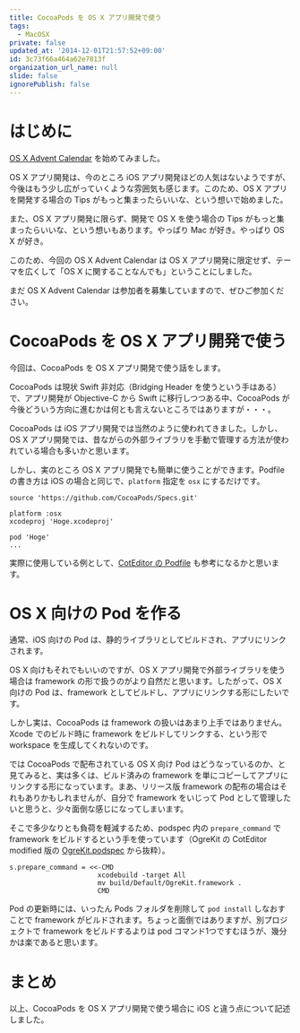```yaml
---
title: CocoaPods を OS X アプリ開発で使う
tags:
  - MacOSX
private: false
updated_at: '2014-12-01T21:57:52+09:00'
id: 3c73f66a464a62e7813f
organization_url_name: null
slide: false
ignorePublish: false
---
```

# はじめに

[OS X Advent Calendar](http://qiita.com/advent-calendar/2014/osx/about) を始めてみました。

OS X アプリ開発は、今のところ iOS アプリ開発ほどの人気はないようですが、今後はもう少し広がっていくような雰囲気も感じます。このため、OS X アプリを開発する場合の Tips がもっと集まったらいいな、という想いで始めました。

また、OS X アプリ開発に限らず、開発で OS X を使う場合の Tips がもっと集まったらいいな、という想いもあります。やっぱり Mac が好き。やっぱり OS X が好き。

このため、今回の OS X Advent Calendar は OS X アプリ開発に限定せず、テーマを広くして「OS X に関することなんでも」ということにしました。

まだ OS X Advent Calendar は参加者を募集していますので、ぜひご参加ください。

# CocoaPods を OS X アプリ開発で使う

今回は、CocoaPods を OS X アプリ開発で使う話をします。

CocoaPods は現状 Swift 非対応（Bridging Header を使うという手はある）で、アプリ開発が Objective-C から Swift に移行しつつある中、CocoaPods が今後どういう方向に進むかは何とも言えないところではありますが・・・。

CocoaPods は iOS アプリ開発では当然のように使われてきました。しかし、OS X アプリ開発では、昔ながらの外部ライブラリを手動で管理する方法が使われている場合も多いかと思います。

しかし、実のところ OS X アプリ開発でも簡単に使うことができます。Podfile の書き方は iOS の場合と同じで、`platform` 指定を `osx` にするだけです。

```
source 'https://github.com/CocoaPods/Specs.git'

platform :osx
xcodeproj 'Hoge.xcodeproj'

pod 'Hoge'
...
```

実際に使用している例として、[CotEditor の Podfile](https://github.com/coteditor/CotEditor/blob/develop/Podfile) も参考になるかと思います。

# OS X 向けの Pod を作る

通常、iOS 向けの Pod は、静的ライブラリとしてビルドされ、アプリにリンクされます。

OS X 向けもそれでもいいのですが、OS X アプリ開発で外部ライブラリを使う場合は framework の形で扱うのがより自然だと思います。したがって、OS X 向けの Pod は、framework としてビルドし、アプリにリンクする形にしたいです。

しかし実は、CocoaPods は framework の扱いはあまり上手ではありません。Xcode でのビルド時に framework をビルドしてリンクする、という形で workspace を生成してくれないのです。

では CocoaPods で配布されている OS X 向け Pod はどうなっているのか、と見てみると、実は多くは、ビルド済みの framework を単にコピーしてアプリにリンクする形になっています。まあ、リリース版 framework の配布の場合はそれもありかもしれませんが、自分で framework をいじって Pod として管理したいと思うと、少々面倒な感じになってしまいます。

そこで多少なりとも負荷を軽減するため、podspec 内の `prepare_command` で framework をビルドするという手を使っています（OgreKit の CotEditor modified 版の [OgreKit.podspec](https://github.com/coteditor/OgreKit/blob/8fc6f1e9f4166b1fe49cb5c6e27f3e2bd28c6ac7/OgreKit.podspec) から抜粋）。

```
s.prepare_command = <<-CMD
                      xcodebuild -target All
                      mv build/Default/OgreKit.framework .
                      CMD
```

Pod の更新時には、いったん Pods フォルダを削除して `pod install` しなおすことで framework がビルドされます。ちょっと面倒ではありますが、別プロジェクトで framework をビルドするよりは pod コマンド1つですむほうが、幾分かは楽であると思います。

# まとめ

以上、CocoaPods を OS X アプリ開発で使う場合に iOS と違う点について記述しました。
